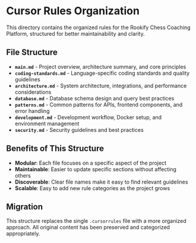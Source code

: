 # Cursor Rules Organization

This directory contains the organized rules for the Rookify Chess Coaching Platform, structured for better maintainability and clarity.

## File Structure

- **`main.md`** - Project overview, architecture summary, and core principles
- **`coding-standards.md`** - Language-specific coding standards and quality guidelines
- **`architecture.md`** - System architecture, integrations, and performance considerations
- **`database.md`** - Database schema design and query best practices
- **`patterns.md`** - Common patterns for APIs, frontend components, and error handling
- **`development.md`** - Development workflow, Docker setup, and environment management
- **`security.md`** - Security guidelines and best practices

## Benefits of This Structure

- **Modular**: Each file focuses on a specific aspect of the project
- **Maintainable**: Easier to update specific sections without affecting others
- **Discoverable**: Clear file names make it easy to find relevant guidelines
- **Scalable**: Easy to add new rule categories as the project grows

## Migration

This structure replaces the single `.cursorrules` file with a more organized approach. All original content has been preserved and categorized appropriately. 